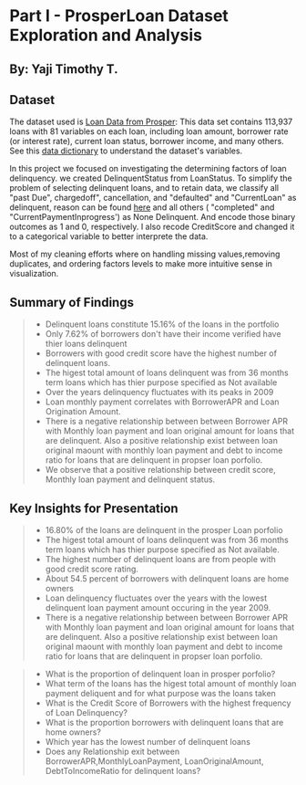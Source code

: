 # Part I - ProsperLoan Dataset Exploration and Analysis
## By: Yaji Timothy T.


## Dataset

The dataset used is [Loan Data from Prosper](https://www.google.com/url?q=https://s3.amazonaws.com/udacity-hosted-downloads/ud651/prosperLoanData.csv&sa=D&ust=1581581520570000): This data set contains 113,937 loans with 81 variables on each loan, including loan amount, borrower rate (or interest rate), current loan status, borrower income, and many others. See this [data dictionary](https://www.google.com/url?q=https://docs.google.com/spreadsheet/ccc?key%3D0AllIqIyvWZdadDd5NTlqZ1pBMHlsUjdrOTZHaVBuSlE%26usp%3Dsharing&sa=D&ust=1554486256024000) to understand the dataset's variables.

In this project we focused on investigating the determining factors of loan delinquency. we created DelinquentStatus from LoanStatus. To simplify the problem of selecting delinquent loans, and to retain data, we classify all "past Due", chargedoff", cancellation,  and "defaulted" and "CurrentLoan" as delinquent, reason can be found [here](https://www.lawinsider.com/dictionary/current-loan#:~:text=Current%20Loan%20means%20an%20Eligible,such%20on%20the%20Loan%20Schedule) and all others ( "completed" and "CurrentPaymentInprogress') as None Delinquent. And encode those binary outcomes as 1 and 0, respectively. I also recode CreditScore and changed it to a categorical variable to better interprete the data. 

Most of my cleaning efforts where on handling missing values,removing duplicates, and ordering factors levels to make more intuitive sense in visualization. 

## Summary of Findings

>*  Delinquent loans constitute 15.16% of the loans in the portfolio
>* Only 7.62% of borrowers don't have their income verified have thier loans delinquent
>* Borrowers with good credit score have the highest number of delinquent loans.
>* The higest total amount of loans delinquent was from 36 months term loans which has thier purpose specified as Not available
>* Over the years delinquency fluctuates with its peaks in 2009
> * Loan monthly payment correlates with BorrowerAPR and Loan Origination Amount.
>* There is a negative relationship between  between Borrower APR with Monthly loan payment and loan original amount for loans that are delinquent. Also a positive relationship exist between loan original maount with monthly loan payment and debt to income ratio for loans that are delinquent in propser loan porfolio.
> * We observe that a positive relationship between credit score, Monthly loan payment and delinquent status. 


## Key Insights for Presentation

>* 16.80% of the loans are delinquent in the prosper Loan porfolio
>* The higest total amount of loans delinquent was from 36 months term loans which has thier purpose specified as Not available.
>* The highest number of delinquent loans are from people with good credit score rating.
>* About 54.5 percent of borrowers with delinquent loans are home owners
>* Loan delinquency fluctuates over the years with the lowest delinquent loan payment amount occuring in the year 2009.
>* There is a negative relationship between  between Borrower APR with Monthly loan payment and loan original amount for loans that are delinquent. Also a positive relationship exist between loan original maount with monthly loan payment and debt to income ratio for loans that are delinquent in propser loan porfolio.

>* What is the proportion of delinquent loan in prosper porfolio?
>* What term of the loans has the higest total amount of monthly loan payment deliquent  and for what purpose was the loans taken
>* What is the Credit Score of Borrowers with the highest frequency of Loan Delinquency?
>* What is the proportion borrowers with delinquent loans that are home owners?
>* Which year has the lowest number of delinquent loans
>* Does any Relationship exit between BorrowerAPR,MonthlyLoanPayment, LoanOriginalAmount, DebtToIncomeRatio for delinquent loans?

